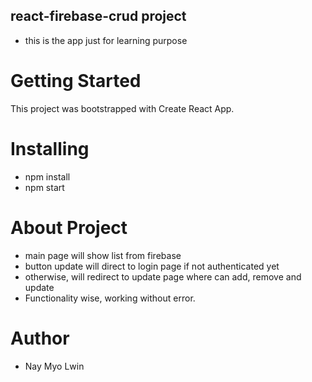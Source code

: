 ## react-firebase-crud project

- this is the app just for learning purpose

# Getting Started

This project was bootstrapped with Create React App.

# Installing

- npm install
- npm start

# About Project

- main page will show list from firebase
- button update will direct to login page if not authenticated yet
- otherwise, will redirect to update page where can add, remove and update
- Functionality wise, working without error.

# Author

- Nay Myo Lwin
